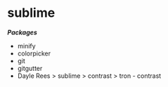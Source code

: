 # sublime   
    
***Packages***    
- minify
- colorpicker
- git
- gitgutter
- Dayle Rees > sublime > contrast > tron - contrast
